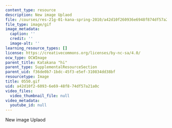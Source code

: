 ```yaml
---
content_type: resource
description: New image Uplaod
file: /courses/res-21g-01-kana-spring-2010/a42d10f260936e6948f874df57a21a0c_0550.gif
file_type: image/gif
image_metadata:
  caption: ''
  credit: ''
  image-alt: ''
learning_resource_types: []
license: https://creativecommons.org/licenses/by-nc-sa/4.0/
ocw_type: OCWImage
parent_title: Katakana "hi"
parent_type: SupplementalResourceSection
parent_uid: f36de0b7-1bdc-45f3-e5ef-310834dd38bf
resourcetype: Image
title: 0550.gif
uid: a42d10f2-6093-6e69-48f8-74df57a21a0c
video_files:
  video_thumbnail_file: null
video_metadata:
  youtube_id: null
---
```

New image Uplaod